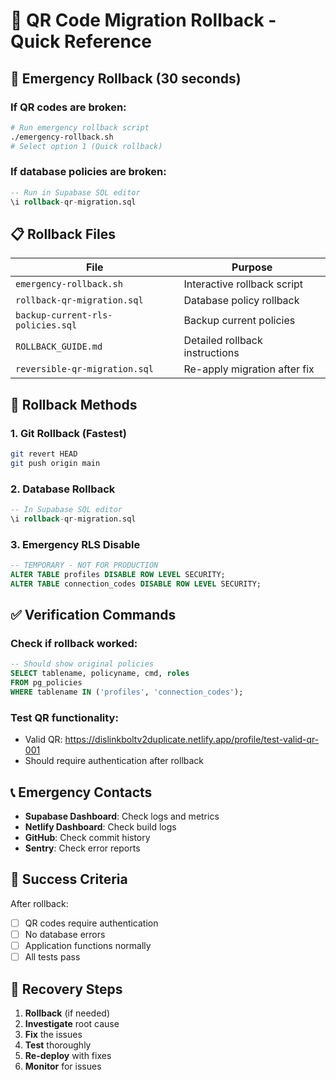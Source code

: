# 🚨 QR Code Migration Rollback - Quick Reference

## 🚨 Emergency Rollback (30 seconds)

### If QR codes are broken:
```bash
# Run emergency rollback script
./emergency-rollback.sh
# Select option 1 (Quick rollback)
```

### If database policies are broken:
```sql
-- Run in Supabase SQL editor
\i rollback-qr-migration.sql
```

## 📋 Rollback Files

| File | Purpose |
|------|---------|
| `emergency-rollback.sh` | Interactive rollback script |
| `rollback-qr-migration.sql` | Database policy rollback |
| `backup-current-rls-policies.sql` | Backup current policies |
| `ROLLBACK_GUIDE.md` | Detailed rollback instructions |
| `reversible-qr-migration.sql` | Re-apply migration after fix |

## 🔄 Rollback Methods

### 1. Git Rollback (Fastest)
```bash
git revert HEAD
git push origin main
```

### 2. Database Rollback
```sql
-- In Supabase SQL editor
\i rollback-qr-migration.sql
```

### 3. Emergency RLS Disable
```sql
-- TEMPORARY - NOT FOR PRODUCTION
ALTER TABLE profiles DISABLE ROW LEVEL SECURITY;
ALTER TABLE connection_codes DISABLE ROW LEVEL SECURITY;
```

## ✅ Verification Commands

### Check if rollback worked:
```sql
-- Should show original policies
SELECT tablename, policyname, cmd, roles 
FROM pg_policies 
WHERE tablename IN ('profiles', 'connection_codes');
```

### Test QR functionality:
- Valid QR: https://dislinkboltv2duplicate.netlify.app/profile/test-valid-qr-001
- Should require authentication after rollback

## 📞 Emergency Contacts

- **Supabase Dashboard**: Check logs and metrics
- **Netlify Dashboard**: Check build logs
- **GitHub**: Check commit history
- **Sentry**: Check error reports

## 🎯 Success Criteria

After rollback:
- [ ] QR codes require authentication
- [ ] No database errors
- [ ] Application functions normally
- [ ] All tests pass

## 🔄 Recovery Steps

1. **Rollback** (if needed)
2. **Investigate** root cause
3. **Fix** the issues
4. **Test** thoroughly
5. **Re-deploy** with fixes
6. **Monitor** for issues
